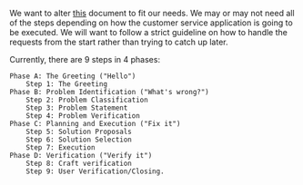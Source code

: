 We want to alter [this](https://www.usenix.org/legacy/publications/library/proceedings/lisa99/full_papers/limoncelli/limoncelli_html/index.html) document to fit our needs. We may or may not need all of the steps depending on how the customer service application is going to be executed.
We will want to follow a strict guideline on how to handle the requests from the start rather than trying to catch up later.

Currently, there are 9 steps in 4 phases: 

    Phase A: The Greeting ("Hello")
        Step 1: The Greeting 
    Phase B: Problem Identification ("What's wrong?")
        Step 2: Problem Classification
        Step 3: Problem Statement
        Step 4: Problem Verification 
    Phase C: Planning and Execution ("Fix it")
        Step 5: Solution Proposals
        Step 6: Solution Selection
        Step 7: Execution 
    Phase D: Verification ("Verify it")
        Step 8: Craft verification
        Step 9: User Verification/Closing. 

